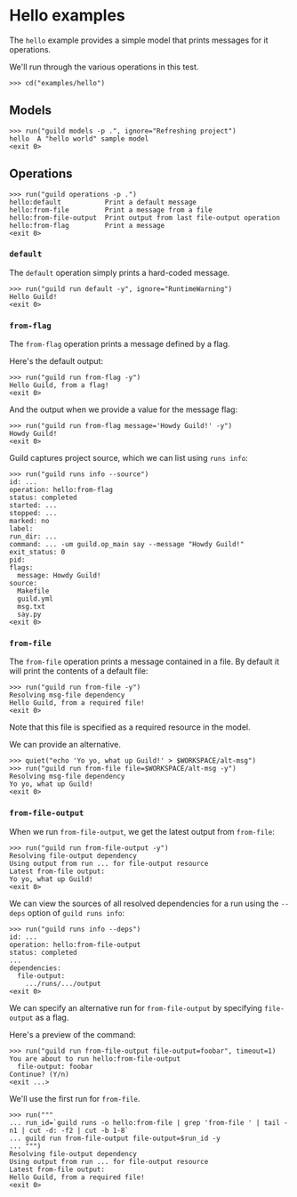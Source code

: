 # Hello examples

The `hello` example provides a simple model that prints messages for
it operations.

We'll run through the various operations in this test.

    >>> cd("examples/hello")

## Models

    >>> run("guild models -p .", ignore="Refreshing project")
    hello  A "hello world" sample model
    <exit 0>

## Operations

    >>> run("guild operations -p .")
    hello:default           Print a default message
    hello:from-file         Print a message from a file
    hello:from-file-output  Print output from last file-output operation
    hello:from-flag         Print a message
    <exit 0>

### `default`

The `default` operation simply prints a hard-coded message.

    >>> run("guild run default -y", ignore="RuntimeWarning")
    Hello Guild!
    <exit 0>

### `from-flag`

The `from-flag` operation prints a message defined by a flag.

Here's the default output:

    >>> run("guild run from-flag -y")
    Hello Guild, from a flag!
    <exit 0>

And the output when we provide a value for the message flag:

    >>> run("guild run from-flag message='Howdy Guild!' -y")
    Howdy Guild!
    <exit 0>

Guild captures project source, which we can list using `runs info`:

    >>> run("guild runs info --source")
    id: ...
    operation: hello:from-flag
    status: completed
    started: ...
    stopped: ...
    marked: no
    label:
    run_dir: ...
    command: ... -um guild.op_main say --message "Howdy Guild!"
    exit_status: 0
    pid:
    flags:
      message: Howdy Guild!
    source:
      Makefile
      guild.yml
      msg.txt
      say.py
    <exit 0>

### `from-file`

The `from-file` operation prints a message contained in a file. By
default it will print the contents of a default file:

    >>> run("guild run from-file -y")
    Resolving msg-file dependency
    Hello Guild, from a required file!
    <exit 0>

Note that this file is specified as a required resource in the model.

We can provide an alternative.

    >>> quiet("echo 'Yo yo, what up Guild!' > $WORKSPACE/alt-msg")
    >>> run("guild run from-file file=$WORKSPACE/alt-msg -y")
    Resolving msg-file dependency
    Yo yo, what up Guild!
    <exit 0>

### `from-file-output`

When we run `from-file-output`, we get the latest output from
`from-file`:

    >>> run("guild run from-file-output -y")
    Resolving file-output dependency
    Using output from run ... for file-output resource
    Latest from-file output:
    Yo yo, what up Guild!
    <exit 0>

We can view the sources of all resolved dependencies for a run using
the `--deps` option of `guild runs info`:

    >>> run("guild runs info --deps")
    id: ...
    operation: hello:from-file-output
    status: completed
    ...
    dependencies:
      file-output:
        .../runs/.../output
    <exit 0>

We can specify an alternative run for `from-file-output` by specifying
`file-output` as a flag.

Here's a preview of the command:

    >>> run("guild run from-file-output file-output=foobar", timeout=1)
    You are about to run hello:from-file-output
      file-output: foobar
    Continue? (Y/n)
    <exit ...>

We'll use the first run for `from-file`.

    >>> run("""
    ... run_id=`guild runs -o hello:from-file | grep 'from-file ' | tail -n1 | cut -d: -f2 | cut -b 1-8`
    ... guild run from-file-output file-output=$run_id -y
    ... """)
    Resolving file-output dependency
    Using output from run ... for file-output resource
    Latest from-file output:
    Hello Guild, from a required file!
    <exit 0>
